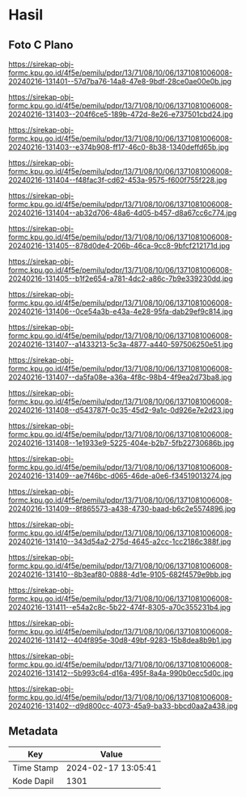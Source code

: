 # Hasil

## Foto C Plano

https://sirekap-obj-formc.kpu.go.id/4f5e/pemilu/pdpr/13/71/08/10/06/1371081006008-20240216-131401--57d7ba76-14a8-47e8-9bdf-28ce0ae00e0b.jpg

https://sirekap-obj-formc.kpu.go.id/4f5e/pemilu/pdpr/13/71/08/10/06/1371081006008-20240216-131403--204f6ce5-189b-472d-8e26-e737501cbd24.jpg

https://sirekap-obj-formc.kpu.go.id/4f5e/pemilu/pdpr/13/71/08/10/06/1371081006008-20240216-131403--e374b908-ff17-46c0-8b38-1340deffd65b.jpg

https://sirekap-obj-formc.kpu.go.id/4f5e/pemilu/pdpr/13/71/08/10/06/1371081006008-20240216-131404--f48fac3f-cd62-453a-9575-f600f755f228.jpg

https://sirekap-obj-formc.kpu.go.id/4f5e/pemilu/pdpr/13/71/08/10/06/1371081006008-20240216-131404--ab32d706-48a6-4d05-b457-d8a67cc6c774.jpg

https://sirekap-obj-formc.kpu.go.id/4f5e/pemilu/pdpr/13/71/08/10/06/1371081006008-20240216-131405--878d0de4-206b-46ca-9cc8-9bfcf212171d.jpg

https://sirekap-obj-formc.kpu.go.id/4f5e/pemilu/pdpr/13/71/08/10/06/1371081006008-20240216-131405--b1f2e654-a781-4dc2-a86c-7b9e339230dd.jpg

https://sirekap-obj-formc.kpu.go.id/4f5e/pemilu/pdpr/13/71/08/10/06/1371081006008-20240216-131406--0ce54a3b-e43a-4e28-95fa-dab29ef9c814.jpg

https://sirekap-obj-formc.kpu.go.id/4f5e/pemilu/pdpr/13/71/08/10/06/1371081006008-20240216-131407--a1433213-5c3a-4877-a440-597506250e51.jpg

https://sirekap-obj-formc.kpu.go.id/4f5e/pemilu/pdpr/13/71/08/10/06/1371081006008-20240216-131407--da5fa08e-a36a-4f8c-98b4-4f9ea2d73ba8.jpg

https://sirekap-obj-formc.kpu.go.id/4f5e/pemilu/pdpr/13/71/08/10/06/1371081006008-20240216-131408--d543787f-0c35-45d2-9a1c-0d926e7e2d23.jpg

https://sirekap-obj-formc.kpu.go.id/4f5e/pemilu/pdpr/13/71/08/10/06/1371081006008-20240216-131408--1e1933e9-5225-404e-b2b7-5fb22730686b.jpg

https://sirekap-obj-formc.kpu.go.id/4f5e/pemilu/pdpr/13/71/08/10/06/1371081006008-20240216-131409--ae7f46bc-d065-46de-a0e6-f34519013274.jpg

https://sirekap-obj-formc.kpu.go.id/4f5e/pemilu/pdpr/13/71/08/10/06/1371081006008-20240216-131409--8f865573-a438-4730-baad-b6c2e5574896.jpg

https://sirekap-obj-formc.kpu.go.id/4f5e/pemilu/pdpr/13/71/08/10/06/1371081006008-20240216-131410--343d54a2-275d-4645-a2cc-1cc2186c388f.jpg

https://sirekap-obj-formc.kpu.go.id/4f5e/pemilu/pdpr/13/71/08/10/06/1371081006008-20240216-131410--8b3eaf80-0888-4d1e-9105-682f4579e9bb.jpg

https://sirekap-obj-formc.kpu.go.id/4f5e/pemilu/pdpr/13/71/08/10/06/1371081006008-20240216-131411--e54a2c8c-5b22-474f-8305-a70c355231b4.jpg

https://sirekap-obj-formc.kpu.go.id/4f5e/pemilu/pdpr/13/71/08/10/06/1371081006008-20240216-131412--404f895e-30d8-49bf-9283-15b8dea8b9b1.jpg

https://sirekap-obj-formc.kpu.go.id/4f5e/pemilu/pdpr/13/71/08/10/06/1371081006008-20240216-131412--5b993c64-d16a-495f-8a4a-990b0ecc5d0c.jpg

https://sirekap-obj-formc.kpu.go.id/4f5e/pemilu/pdpr/13/71/08/10/06/1371081006008-20240216-131402--d9d800cc-4073-45a9-ba33-bbcd0aa2a438.jpg


## Metadata

| Key        | Value               |
| ---------- | ------------------- |
| Time Stamp | 2024-02-17 13:05:41 |
| Kode Dapil | 1301                |



